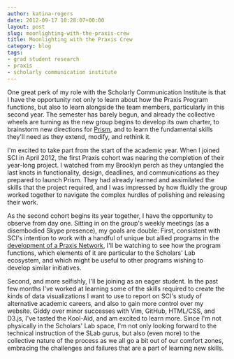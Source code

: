 ```yaml
---
author: katina-rogers
date: 2012-09-17 10:28:07+00:00
layout: post
slug: moonlighting-with-the-praxis-crew
title: Moonlighting with the Praxis Crew
category: blog
tags:
- grad student research
- praxis
- scholarly communication institute
---
```


One great perk of my role with the Scholarly Communication Institute is that I have the opportunity not only to learn about how the Praxis Program functions, but also to learn alongside the team members, particularly in this second year. The semester has barely begun, and already the collective wheels are turning as the new group begins to develop its own charter, to brainstorm new directions for [Prism](http://prism.scholarslab.org/), and to learn the fundamental skills they'll need as they extend, modify, and rethink it.

I'm excited to take part from the start of the academic year. When I joined SCI in April 2012, the first Praxis cohort was nearing the completion of their year-long project. I watched from my Brooklyn perch as they untangled the last knots in functionality, design, deadlines, and communications as they prepared to launch Prism. They had already learned and assimilated the skills that the project required, and I was impressed by how fluidly the group worked together to navigate the complex hurdles of polishing and releasing their work. 

As the second cohort begins its year together, I have the opportunity to observe from day one. Sitting in on the group's weekly meetings (as a disembodied Skype presence), my goals are double: First, consistent with SCI's intention to work with a handful of unique but allied programs in the [development of a Praxis Network](http://uvasci.org/current-work/graduate-education/), I'll be watching to see how the program functions, which elements of it are particular to the Scholars' Lab ecosystem, and which might be useful to other programs wishing to develop similar initiatives. 

Second, and more selfishly, I'll be joining as an eager student. In the past few months I've worked at learning some of the skills required to create the kinds of data visualizations I want to use to report on SCI's study of alternative academic careers, and also to gain more control over my website. Giddy over minor successes with Vim, GitHub, HTML/CSS, and D3.js, I've tasted the Kool-Aid, and am excited to learn more. Since I'm not physically in the Scholars' Lab space, I'm not only looking forward to the technical instruction of the SLab gurus, but also (even more) to the collective nature of the process as we all go a bit out of our comfort zones, embracing the challenges and failures that are a part of learning new skills. 
